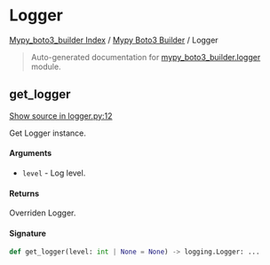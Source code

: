 # Logger

[Mypy_boto3_builder Index](../README.md#mypy_boto3_builder-index) / [Mypy Boto3 Builder](./index.md#mypy-boto3-builder) / Logger

> Auto-generated documentation for [mypy_boto3_builder.logger](https://github.com/youtype/mypy_boto3_builder/blob/main/mypy_boto3_builder/logger.py) module.

## get_logger

[Show source in logger.py:12](https://github.com/youtype/mypy_boto3_builder/blob/main/mypy_boto3_builder/logger.py#L12)

Get Logger instance.

#### Arguments

- `level` - Log level.

#### Returns

Overriden Logger.

#### Signature

```python
def get_logger(level: int | None = None) -> logging.Logger: ...
```
